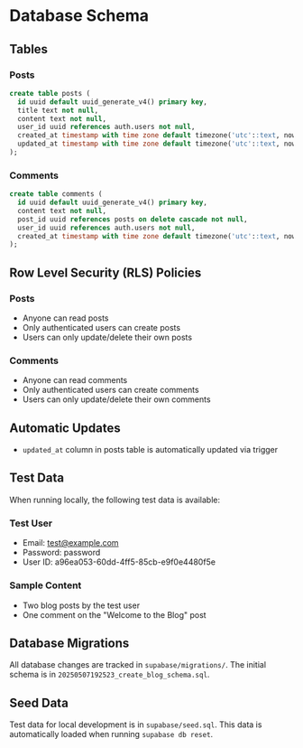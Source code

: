 # Database Schema

## Tables

### Posts
```sql
create table posts (
  id uuid default uuid_generate_v4() primary key,
  title text not null,
  content text not null,
  user_id uuid references auth.users not null,
  created_at timestamp with time zone default timezone('utc'::text, now()) not null,
  updated_at timestamp with time zone default timezone('utc'::text, now()) not null
);
```

### Comments
```sql
create table comments (
  id uuid default uuid_generate_v4() primary key,
  content text not null,
  post_id uuid references posts on delete cascade not null,
  user_id uuid references auth.users not null,
  created_at timestamp with time zone default timezone('utc'::text, now()) not null
);
```

## Row Level Security (RLS) Policies

### Posts
- Anyone can read posts
- Only authenticated users can create posts
- Users can only update/delete their own posts

### Comments
- Anyone can read comments
- Only authenticated users can create comments
- Users can only update/delete their own comments

## Automatic Updates
- `updated_at` column in posts table is automatically updated via trigger

## Test Data
When running locally, the following test data is available:

### Test User
- Email: test@example.com
- Password: password
- User ID: a96ea053-60dd-4ff5-85cb-e9f0e4480f5e

### Sample Content
- Two blog posts by the test user
- One comment on the "Welcome to the Blog" post

## Database Migrations
All database changes are tracked in `supabase/migrations/`. The initial schema is in `20250507192523_create_blog_schema.sql`.

## Seed Data
Test data for local development is in `supabase/seed.sql`. This data is automatically loaded when running `supabase db reset`. 